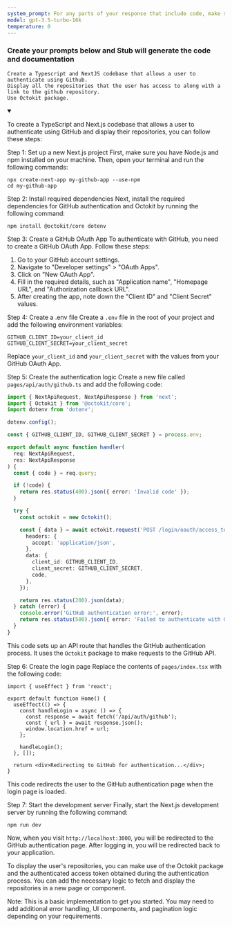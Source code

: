 ```yaml
---
system_prompt: For any parts of your response that include code, make sure to include the filename along with the backtick and the code snippets. For any environment variables, use stubuser and stubpassword as the login. For any commands, auto confirm any prompts on stdin. 
model: gpt-3.5-turbo-16k
temperature: 0
---
```




### Create your prompts below and Stub will generate the code and documentation






```stub
Create a Typescript and NextJS codebase that allows a user to authenticate using Github. 
Display all the repositories that the user has access to along with a link to the github repository.
Use Octokit package.

```

<details open id="43cccabba4a8362690f6a7e45837283f">
<summary></summary>

To create a TypeScript and Next.js codebase that allows a user to authenticate using GitHub and display their repositories, you can follow these steps:

Step 1: Set up a new Next.js project
First, make sure you have Node.js and npm installed on your machine. Then, open your terminal and run the following commands:

```shell
npx create-next-app my-github-app --use-npm
cd my-github-app
```

Step 2: Install required dependencies
Next, install the required dependencies for GitHub authentication and Octokit by running the following command:

```shell
npm install @octokit/core dotenv
```

Step 3: Create a GitHub OAuth App
To authenticate with GitHub, you need to create a GitHub OAuth App. Follow these steps:

1. Go to your GitHub account settings.
2. Navigate to "Developer settings" > "OAuth Apps".
3. Click on "New OAuth App".
4. Fill in the required details, such as "Application name", "Homepage URL", and "Authorization callback URL".
5. After creating the app, note down the "Client ID" and "Client Secret" values.

Step 4: Create a .env file
Create a `.env` file in the root of your project and add the following environment variables:

```
GITHUB_CLIENT_ID=your_client_id
GITHUB_CLIENT_SECRET=your_client_secret
```

Replace `your_client_id` and `your_client_secret` with the values from your GitHub OAuth App.

Step 5: Create the authentication logic
Create a new file called `pages/api/auth/github.ts` and add the following code:

```typescript
import { NextApiRequest, NextApiResponse } from 'next';
import { Octokit } from '@octokit/core';
import dotenv from 'dotenv';

dotenv.config();

const { GITHUB_CLIENT_ID, GITHUB_CLIENT_SECRET } = process.env;

export default async function handler(
  req: NextApiRequest,
  res: NextApiResponse
) {
  const { code } = req.query;

  if (!code) {
    return res.status(400).json({ error: 'Invalid code' });
  }

  try {
    const octokit = new Octokit();

    const { data } = await octokit.request('POST /login/oauth/access_token', {
      headers: {
        accept: 'application/json',
      },
      data: {
        client_id: GITHUB_CLIENT_ID,
        client_secret: GITHUB_CLIENT_SECRET,
        code,
      },
    });

    return res.status(200).json(data);
  } catch (error) {
    console.error('GitHub authentication error:', error);
    return res.status(500).json({ error: 'Failed to authenticate with GitHub' });
  }
}
```

This code sets up an API route that handles the GitHub authentication process. It uses the `Octokit` package to make requests to the GitHub API.

Step 6: Create the login page
Replace the contents of `pages/index.tsx` with the following code:

```tsx
import { useEffect } from 'react';

export default function Home() {
  useEffect(() => {
    const handleLogin = async () => {
      const response = await fetch('/api/auth/github');
      const { url } = await response.json();
      window.location.href = url;
    };

    handleLogin();
  }, []);

  return <div>Redirecting to GitHub for authentication...</div>;
}
```

This code redirects the user to the GitHub authentication page when the login page is loaded.

Step 7: Start the development server
Finally, start the Next.js development server by running the following command:

```shell
npm run dev
```

Now, when you visit `http://localhost:3000`, you will be redirected to the GitHub authentication page. After logging in, you will be redirected back to your application.

To display the user's repositories, you can make use of the Octokit package and the authenticated access token obtained during the authentication process. You can add the necessary logic to fetch and display the repositories in a new page or component.

Note: This is a basic implementation to get you started. You may need to add additional error handling, UI components, and pagination logic depending on your requirements.
</details>



